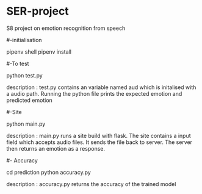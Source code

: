 # SER-project
S8 project on emotion recognition from speech


#-initialisation

pipenv shell
pipenv install


#-To test 

python test.py


description : test.py contains an variable named aud which is initalised with a audio path. Running the python file prints the expected emotion and predicted emotion


#-Site

python main.py

description : main.py runs a site build with flask. The site contains a input field which accepts audio files. It sends the file back to server. The server then returns an emotion as a response.


#- Accuracy

cd prediction
python accuracy.py

description : accuracy.py returns the accuracy of the trained model

